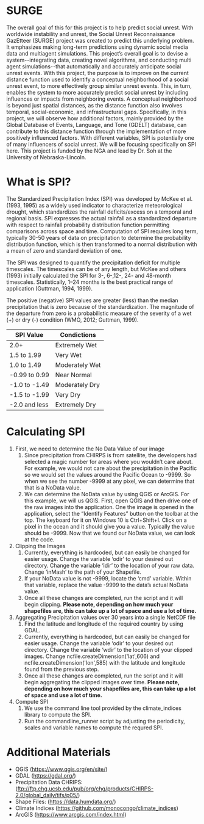 # SURGE
The overall goal of this for this project is to help predict social unrest. With worldwide instability and unrest, the Social Unrest Reconnaissance GazEtteer (SURGE) project was created to predict this underlying problem. It emphasizes making long-term predictions using dynamic social media data and multiagent simulations. This project’s overall goal is to devise a system--integrating data, creating novel algorithms, and conducting multi agent simulations--that automatically and accurately anticipate social unrest events. With this project, the purpose is to improve on the current distance function used to identify a conceptual neighborhood of a social unrest event, to more effectively group similar unrest events. This, in turn, enables the system to more accurately predict social unrest by including influences or impacts from neighboring events. A conceptual neighborhood is beyond just spatial distances, as the distance function also involves temporal, social-economic, and infrastructural gaps. Specifically, in this project, we will observe how additional factors, mainly provided by the Global Database of Events, Language, and Tone (GDELT) database, can contribute to this distance function through the implementation of more positively influenced factors. With different variables, SPI is potentially one of many influencers of social unrest. We will be focusing specifically on SPI here. This project is funded by the NGA and lead by Dr. Soh at the University of Nebraska-Lincoln.

# What is SPI?
The Standardized Precipitation Index (SPI) was developed by McKee et al. (1993, 1995) as a widely used indicator to characterize meteorological drought, which standardizes the rainfall deficits/excess on a temporal and regional basis. SPI expresses the actual rainfall as a standardized departure with respect to rainfall probability distribution function permitting comparisons across space and time. Computation of SPI requires long term, typically 30-50 years of data on precipitation to determine the probability distribution function, which is then transformed to a normal distribution with a mean of zero and standard deviation of one.

The SPI was designed to quantify the precipitation deficit for multiple timescales. The timescales can be of any length, but McKee and others (1993) initially calculated the SPI for 3-, 6-,12-, 24- and 48-month timescales. Statistically, 1–24 months is the best practical range of application (Guttman, 1994, 1999).

The positive (negative) SPI values are greater (less) than the median precipitation that is zero because of the standardization. The magnitude of the departure from zero is a probabilistic measure of the severity of a wet (+) or dry (-) condition (WMO, 2012; Guttman, 1999). 
  
SPI Value | Condictions
------------ | -------------
2.0+ | Extremely Wet
1.5 to 1.99 | Very Wet
1.0 to 1.49 | Moderately Wet
-0.99 to 0.99 | Near Normal
-1.0 to -1.49 | Moderately Dry
-1.5 to -1.99 | Very Dry
-2.0 and less | Extremely Dry

# Calculating SPI
1. First, we need to determine the No Data Value of our image
      1. Since precipitation from CHIRPS is from satellite, the developers had selected a magic number for areas where you wouldn’t care about. For example, we would not care about the precipitation in the Pacific so we would set the values around the Pacific Ocean to -9999. So when we see the number -9999 at any pixel, we can determine that that is a NoData value. 
      2. We can determine the NoData value by using QGIS or ArcGIS. For this example, we will us QGIS. First, open QGIS and then drive one of the raw images into the application. One the image is opened in the application, select the “Identify Features” button on the toolbar at the top. The keyboard for it on Windows 10 is Ctrl+Shift+I. Click on a pixel in the ocean and it should give you a value. Typically the value should be -9999. Now that we found our NoData value, we can look at the code. 
2. Clipping the Images
      1. Currently, everything is hardcoded, but can easily be changed for easier usage. Change the variable ‘odir’ to your desired out directory. Change the variable ‘idir’ to the location of your raw data. Change ‘inMash’ to the path of your Shapefile. 
      2. If your NoData value is not -9999, locate the ‘cmd’ variable. Within that variable, replace the value -9999 to the data’s actual NoData value.  
      3. Once all these changes are completed, run the script and it will begin clipping. **Please note, depending on how much your shapefiles are, this can take up a lot of space and use a lot of time.**
3. Aggregating Precipitation values over 30 years into a single NetCDF file
      1. Find the latitude and longitude of the required country by using GDAL.
      2. Currently, everything is hardcoded, but can easily be changed for easier usage. Change the variable ‘odir’ to your desired out directory. Change the variable ‘wdir’ to the location of your clipped images. Change ncfile.createDimension('lat',606) and ncfile.createDimension('lon',585) with the latitude and longitude found from the previous step.
      3. Once all these changes are completed, run the script and it will begin aggregating the clipped images over time. **Please note, depending on how much your shapefiles are, this can take up a lot of space and use a lot of time.**
4. Compute SPI
      1. We use the command line tool provided by the climate_indices library to compute the SPI.
      2. Run the commandline_runner script by adjusting the periodicity, scales and variable names to compute the requred SPI.
      
# Additional Materials
* QGIS (https://www.qgis.org/en/site/)
* GDAL (https://gdal.org/)
* Precipitation Data CHRIPS: (ftp://ftp.chg.ucsb.edu/pub/org/chg/products/CHIRPS-2.0/global_daily/tifs/p05/)
* Shape Files: (https://data.humdata.org/)
* Climate Indices (https://github.com/monocongo/climate_indices)
* ArcGIS (https://www.arcgis.com/index.html)
